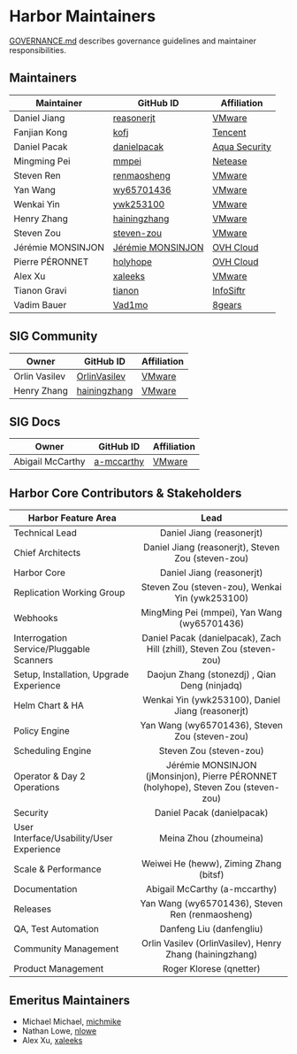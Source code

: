# Harbor Maintainers

[GOVERNANCE.md](https://github.com/goharbor/community/blob/master/GOVERNANCE.md)
describes governance guidelines and maintainer responsibilities.

## Maintainers

| Maintainer | GitHub ID | Affiliation |
| --------------- | --------- | ----------- |
| Daniel Jiang | [reasonerjt](https://github.com/reasonerjt) | [VMware](https://www.github.com/vmware/) |
| Fanjian Kong | [kofj](https://github.com/kofj) | [Tencent](https://github.com/Tencent) |
| Daniel Pacak | [danielpacak](https://github.com/danielpacak) | [Aqua Security](https://www.github.com/aquasecurity/) |
| Mingming Pei | [mmpei](https://github.com/mmpei) | [Netease](https://github.com/netease) |
| Steven Ren | [renmaosheng](https://github.com/renmaosheng) | [VMware](https://www.github.com/vmware/) |
| Yan Wang | [wy65701436](https://github.com/wy65701436) | [VMware](https://www.github.com/vmware/) |
| Wenkai Yin | [ywk253100](https://github.com/ywk253100) | [VMware](https://www.github.com/vmware/) |
| Henry Zhang | [hainingzhang](https://github.com/hainingzhang)| [VMware](https://www.github.com/vmware/) | 
| Steven Zou | [steven-zou](https://github.com/steven-zou) | [VMware](https://www.github.com/vmware/) |
| Jérémie MONSINJON | [Jérémie MONSINJON](https://github.com/jMonsinjon) | [OVH Cloud](https://www.ovh.com/world/) | 
| Pierre PÉRONNET | [holyhope](https://github.com/holyhope) | [OVH Cloud](https://www.ovh.com/world/) |
| Alex Xu | [xaleeks](https://github.com/xaleeks) | [VMware](https://www.github.com/vmware/) |
| Tianon Gravi | [tianon](https://github.com/tianon) | [InfoSiftr](https://github.com/infosiftr) |
| Vadim Bauer | [Vad1mo](https://github.com/Vad1mo) | [8gears](https://container-registry.com) |

## SIG Community

| Owner | GitHub ID | Affiliation |
| --------------- | --------- | ----------- |
| Orlin Vasilev | [OrlinVasilev](https://github.com/OrlinVasilev) | [VMware](https://www.github.com/vmware/) |
| Henry Zhang | [hainingzhang](https://github.com/hainingzhang) | [VMware](https://www.github.com/vmware/) |

## SIG Docs

| Owner | GitHub ID | Affiliation |
| --------------- | --------- | ----------- |
| Abigail McCarthy | [a-mccarthy](https://github.com/a-mccarthy) | [VMware](https://www.github.com/vmware/) |

## Harbor Core Contributors & Stakeholders

| Harbor Feature Area | Lead |
| ----------------------------- | :---------------------: |
| Technical Lead | Daniel Jiang (reasonerjt) |
| Chief Architects | Daniel Jiang (reasonerjt), Steven Zou (steven-zou) |
| Harbor Core | Daniel Jiang (reasonerjt) |
| Replication Working Group | Steven Zou (steven-zou), Wenkai Yin (ywk253100) |
| Webhooks | MingMing Pei (mmpei), Yan Wang (wy65701436) |
| Interrogation Service/Pluggable Scanners | Daniel Pacak (danielpacak), Zach Hill (zhill), Steven Zou (steven-zou) |
| Setup, Installation, Upgrade Experience | Daojun Zhang (stonezdj) , Qian Deng (ninjadq) |
| Helm Chart & HA | Wenkai Yin (ywk253100), Daniel Jiang (reasonerjt) |
| Policy Engine | Yan Wang (wy65701436), Steven Zou (steven-zou) |
| Scheduling Engine | Steven Zou (steven-zou) |
| Operator & Day 2 Operations | Jérémie MONSINJON (jMonsinjon), Pierre PÉRONNET (holyhope), Steven Zou (steven-zou) |
| Security | Daniel Pacak (danielpacak) |
| User Interface/Usability/User Experience | Meina Zhou (zhoumeina) |
| Scale & Performance | Weiwei He (heww), Ziming Zhang (bitsf) |
| Documentation | Abigail McCarthy (a-mccarthy) |
| Releases | Yan Wang (wy65701436), Steven Ren (renmaosheng) |
| QA, Test Automation | Danfeng Liu (danfengliu) |
| Community Management | Orlin Vasilev (OrlinVasilev), Henry Zhang (hainingzhang) |
| Product Management | Roger Klorese (qnetter) |

## Emeritus Maintainers
* Michael Michael, [michmike](https://github.com/michmike)
* Nathan Lowe, [nlowe](https://github.com/nlowe)
* Alex Xu, [xaleeks](https://github.com/xaleeks)